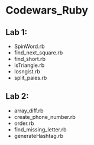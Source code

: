 # Codewars_Ruby
## Lab 1:
- SpinWord.rb
- find_next_square.rb
- find_short.rb
- isTriangle.rb
- losngist.rb
- split_paies.rb


## Lab 2:
- array_diff.rb
- create_phone_number.rb
- order.rb
- find_missing_letter.rb
- generateHashtag.rb
